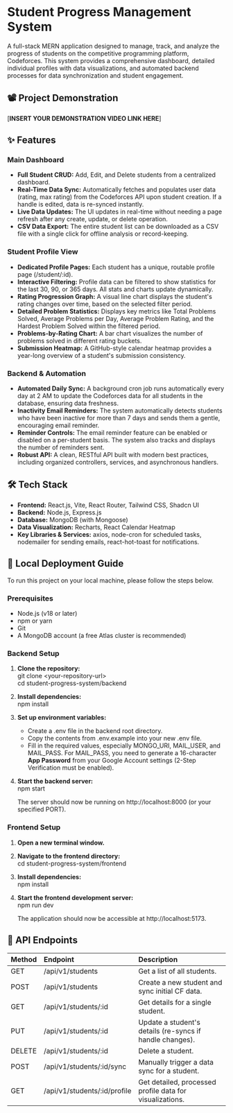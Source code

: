 # **Student Progress Management System**

A full-stack MERN application designed to manage, track, and analyze the progress of students on the competitive programming platform, Codeforces. This system provides a comprehensive dashboard, detailed individual profiles with data visualizations, and automated backend processes for data synchronization and student engagement.

## **📽️ Project Demonstration**

\[**INSERT YOUR DEMONSTRATION VIDEO LINK HERE**\]

## **✨ Features**

### **Main Dashboard**

* **Full Student CRUD:** Add, Edit, and Delete students from a centralized dashboard.  
* **Real-Time Data Sync:** Automatically fetches and populates user data (rating, max rating) from the Codeforces API upon student creation. If a handle is edited, data is re-synced instantly.  
* **Live Data Updates:** The UI updates in real-time without needing a page refresh after any create, update, or delete operation.  
* **CSV Data Export:** The entire student list can be downloaded as a CSV file with a single click for offline analysis or record-keeping.

### **Student Profile View**

* **Dedicated Profile Pages:** Each student has a unique, routable profile page (/student/:id).  
* **Interactive Filtering:** Profile data can be filtered to show statistics for the last 30, 90, or 365 days. All stats and charts update dynamically.  
* **Rating Progression Graph:** A visual line chart displays the student's rating changes over time, based on the selected filter period.  
* **Detailed Problem Statistics:** Displays key metrics like Total Problems Solved, Average Problems per Day, Average Problem Rating, and the Hardest Problem Solved within the filtered period.  
* **Problems-by-Rating Chart:** A bar chart visualizes the number of problems solved in different rating buckets.  
* **Submission Heatmap:** A GitHub-style calendar heatmap provides a year-long overview of a student's submission consistency.

### **Backend & Automation**

* **Automated Daily Sync:** A background cron job runs automatically every day at 2 AM to update the Codeforces data for all students in the database, ensuring data freshness.  
* **Inactivity Email Reminders:** The system automatically detects students who have been inactive for more than 7 days and sends them a gentle, encouraging email reminder.  
* **Reminder Controls:** The email reminder feature can be enabled or disabled on a per-student basis. The system also tracks and displays the number of reminders sent.  
* **Robust API:** A clean, RESTful API built with modern best practices, including organized controllers, services, and asynchronous handlers.

## **🛠️ Tech Stack**

* **Frontend:** React.js, Vite, React Router, Tailwind CSS, Shadcn UI  
* **Backend:** Node.js, Express.js  
* **Database:** MongoDB (with Mongoose)  
* **Data Visualization:** Recharts, React Calendar Heatmap  
* **Key Libraries & Services:** axios, node-cron for scheduled tasks, nodemailer for sending emails, react-hot-toast for notifications.

## **🚀 Local Deployment Guide**

To run this project on your local machine, please follow the steps below.

### **Prerequisites**

* Node.js (v18 or later)  
* npm or yarn  
* Git  
* A MongoDB account (a free Atlas cluster is recommended)

### **Backend Setup**

1. **Clone the repository:**  
   git clone \<your-repository-url\>  
   cd student-progress-system/backend

2. **Install dependencies:**  
   npm install

3. **Set up environment variables:**  
   * Create a .env file in the backend root directory.  
   * Copy the contents from .env.example into your new .env file.  
   * Fill in the required values, especially MONGO\_URI, MAIL\_USER, and MAIL\_PASS. For MAIL\_PASS, you need to generate a 16-character **App Password** from your Google Account settings (2-Step Verification must be enabled).  
4. **Start the backend server:**  
   npm start

   The server should now be running on http://localhost:8000 (or your specified PORT).

### **Frontend Setup**

1. **Open a new terminal window.**  
2. **Navigate to the frontend directory:**  
   cd student-progress-system/frontend

3. **Install dependencies:**  
   npm install

4. **Start the frontend development server:**  
   npm run dev

   The application should now be accessible at http://localhost:5173.

## **📁 API Endpoints**

| Method | Endpoint | Description |
| :---- | :---- | :---- |
| GET | /api/v1/students | Get a list of all students. |
| POST | /api/v1/students | Create a new student and sync initial CF data. |
| GET | /api/v1/students/:id | Get details for a single student. |
| PUT | /api/v1/students/:id | Update a student's details (re-syncs if handle changes). |
| DELETE | /api/v1/students/:id | Delete a student. |
| POST | /api/v1/students/:id/sync | Manually trigger a data sync for a student. |
| GET | /api/v1/students/:id/profile | Get detailed, processed profile data for visualizations. |

